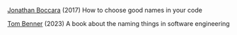 
[Jonathan Boccara](http://www.fluentcpp.com/2017/01/30/how-to-choose-good-names/)
(2017) How to choose good names in your code

[Tom Benner](https://namingthings.co/)
(2023) A book about the naming things in software engineering
